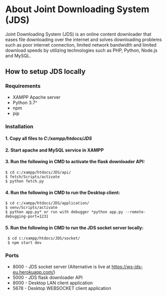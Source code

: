 # About Joint Downloading System (JDS)
Joint Downloading System (JDS) is an online content downloader that eases file downloading over the internet and solves downloading problems such as poor internet connection, limited network bandwidth and limited download speeds by utilizing technologies such as PHP, Python, Node.js and MySQL.

## How to setup JDS locally
### Requirements
* XAMPP Apache server
* Python 3.7^
* npm
* pip

### Installation
#### 1. Copy all files to *C:/xampp/htdocs/JDS*

#### 2. Start apache and MySQL service in XAMPP

#### 3. Run the following in CMD to activate the flask downloader API:
    $ cd c:/xampp/htdocs/JDS/api/
    $ fetch/Scripts/activate
    $ python fetch.py


#### 4. Run the following in CMD to run the Desktop client:
    $ cd c:/xampp/htdocs/JDS/application/
    $ venv/Scripts/activate
    $ python app.py* or run with debugger *python app.py --remote-debugging-port=1231


#### 5. Run the following in CMD to run the JDS socket server locally:
     $ cd c:/xampp/htdocs/JDS/socket/
     $ npm start dev


### Ports
* 8000 - JDS socket server (Alternative is live at https://ws-jds-eu.herokuapp.com/)
* 5000 - JDS flask downloader API
* 8000 - Desktop LAN client application
* 5678 - Desktop WEBSOCKET client application
